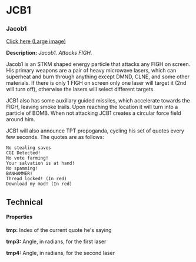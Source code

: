 # JCB1

### Jacob1

[Click here (Large image)](https://imgur.com/8Yvg6Xr)

**Description:**  *Jacob1. Attacks FIGH.*

Jacob1 is an STKM shaped energy particle that attacks any FIGH on screen. His primary weapons are a pair of heavy microwave lasers, which can superheat and burn through anything except DMND, CLNE, and some other materials. If there is only 1 FIGH on screen only one laser will target it (2nd will turn off), otherwise the lasers will select different targets.

JCB1 also has some auxillary guided missiles, which accelerate towards the FIGH, leaving smoke trails. Upon reaching the location it will turn into a particle of BOMB. When not attacking JCB1 creates a circular force field around him.

JCB1 will also announce TPT propoganda, cycling his set of quotes every few seconds. The quotes are as follows:
```
No stealing saves
CGI Detected!
No vote farming!
Your salvation is at hand!
No spamming!
BANHAMMER!
Thread locked! (In red)
Download my mod! (In red)
```

## Technical
#### Properties
**tmp:** Index of the current quote he's saying

**tmp3:** Angle, in radians, for the first laser

**tmp4:** Angle, in radians, for the second laser
